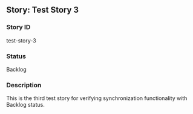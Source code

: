 ## Story: Test Story 3

### Story ID

test-story-3

### Status

Backlog

### Description

This is the third test story for verifying synchronization functionality with Backlog status.